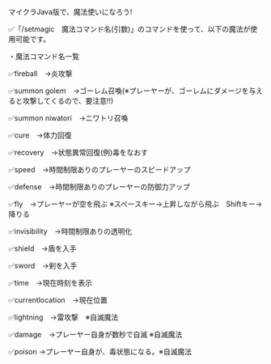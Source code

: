 マイクラJava版で、魔法使いになろう!

✅「/setmagic　魔法コマンド名(引数)」のコマンドを使って、以下の魔法が使用可能です。

・魔法コマンド名一覧

✅fireball　→炎攻撃

✅summon golem　→ゴーレム召喚(※プレーヤーが、ゴーレムにダメージを与えると攻撃してくるので、要注意!!)

✅summon niwatori　→ニワトリ召喚

✅cure　→体力回復

✅recovery　→状態異常回復(例)毒をなおす

✅speed　→時間制限ありのプレーヤーのスピードアップ

✅defense　→時間制限ありのプレーヤーの防御力アップ

✅fly　→プレーヤーが空を飛ぶ ※スペースキー→上昇しながら飛ぶ　Shiftキー→降りる

✅invisibility　→時間制限ありの透明化

✅shield　→盾を入手

✅sword　→剣を入手

✅time　→現在時刻を表示

✅currentlocation　→現在位置

✅lightning　→雷攻撃　※自滅魔法

✅damage　→プレーヤー自身が数秒で自滅 ※自滅魔法

✅poison →プレーヤー自身が、毒状態になる。※自滅魔法
